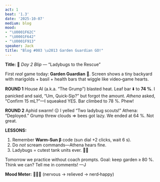```yaml
---
act: 1
beat: '1.3'
date: '2025-10-07'
medium: blog
mood:
- "\U0001F62C"
- "\U0001F642"
- "\U0001F913"
speaker: Jack
title: "Blog #003 \u2013 Garden Guardian GO!"
---
```


**Title:** 🐞 *Day 2 Blip* — “Ladybugs to the Rescue”

First *real* game today: **Garden Guardian** 🌱. Screen shows a tiny backyard with marigolds + basil + health bars that wiggle like video‑game hearts.

**ROUND 1**
House AI (a.k.a. “The Grump”) blasted heat. Leaf bar ⬇️ to **74 %**. I panicked and said, “Um, Quick‑Sip?” but forgot the amount. *Athena* asked, “Confirm 15 mL?”—I squeaked YES. Bar climbed to 78 %. Phew!

**ROUND 2**
Aphid swarm! 😖 I yelled “Two ladybug scouts!” Athena: “Deployed.” Grump threw clouds ⇒ bees got lazy. We ended at 64 %. Not great.

**LESSONS:**
1. Remember **Warm‑Sun β** code (sun dial +2 clicks, wait 6 s).
2. Do *not* scream commands—Athena hears fine.
3. Ladybugs = cutest tank units ever. 🐞💪

Tomorrow we practice without coach prompts. Goal: keep garden ≥ 80 %. Think we can? Tell me in comments! —J

**Mood Meter:** 😬🙂🤓  (nervous → relieved → nerd‑happy)
